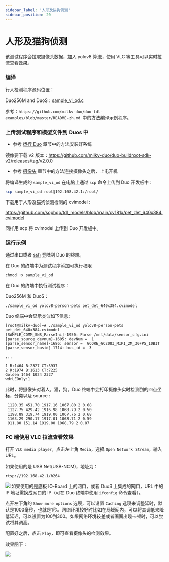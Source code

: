 ```yaml
---
sidebar_label: '人形及猫狗侦测'
sidebar_position: 20
---
```


# 人形及猫狗侦测

该测试程序会拉取摄像头数据，加入 yolov8 算法，使用 VLC 等工具可以实时拉流查看效果。

### 编译

行人检测程序源码位置：

 Duo256M and DuoS：[sample_vi_od.c](https://github.com/milkv-duo/duo-tdl-examples/blob/master/sample_vi_od/sample_vi_od.c)

参考：`https://github.com/milkv-duo/duo-tdl-examples/blob/master/README-zh.md `中的方法编译示例程序。

### 上传测试程序和模型文件到 Duos 中

- 参考 [运行 Duo](https://milkv.io/zh/docs/duo/getting-started/boot) 章节中的方法安装好系统

镜像要下载 v2 版本：https://github.com/milkv-duo/duo-buildroot-sdk-v2/releases/tag/v2.0.0

- 参考 [摄像头](https://milkv.io/zh/docs/duo/camera/gc2083) 章节中的方法连接摄像头之后，上电开机

将编译生成的 `sample_vi_od` 在电脑上通过 `scp` 命令上传到 Duo 开发板中：

```bash
scp sample_vi_od root@192.168.42.1:/root/
```

下载用于人形及猫狗侦测检测的 cvimodel :

https://github.com/sophgo/tdl_models/blob/main/cv181x/pet_det_640x384.cvimodel

同样用 scp 将 cvimodel 上传到 Duo 开发板中。

### 运行示例

通过串口或者 [ssh](https://milkv.io/zh/docs/duo/getting-started/setup#ssh) 登陆到 Duo 的终端。

在 Duo 的终端中为测试程序添加可执行权限
```
chmod +x sample_vi_od
```

在 Duo 的终端中执行测试程序：

Duo256M 和 DuoS：
```
./sample_vi_od yolov8-person-pets pet_det_640x384.cvimodel
```

Duo 终端中会显示类似如下信息:
```
[root@milkv-duo]~# ./sample_vi_od yolov8-person-pets pet_det_640x384.cvimodel
[SAMPLE_COMM_SNS_ParseIni]-1950: Parse /mnt/data/sensor_cfg.ini
[parse_source_devnum]-1605: devNum =  1
[parse_sensor_name]-1686: sensor =  GCORE_GC2083_MIPI_2M_30FPS_10BIT
[parse_sensor_busid]-1714: bus_id =  3

...

1 R:1464 B:2327 CT:3937
2 R:1974 B:1613 CT:7225
Golden 1464 1024 2327
wdrLEOnly:1

```

此时，将摄像头对着人，猫，狗，Duo 终端中会打印摄像头实时检测到的四点坐标，分类以及 source :

```
 1120.35 451.70 1917.16 1067.80 2 0.68
 1127.75 429.42 1916.98 1068.79 2 0.50
 1198.89 319.74 1919.00 1067.76 2 0.68
 1163.29 290.17 1917.01 1068.71 2 0.59
 911.80 151.14 1919.00 1068.79 2 0.87
```

### PC 端使用 VLC 拉流查看效果

打开 `VLC media player`，点击左上角 `Media`，选择 `Open Network Stream`，输入 URL。

如果使用的是 USB Net(USB-NCM)，地址为：
```
rtsp://192.168.42.1/h264
```

<Image src='/docs/duo/duo-vlc-stream-setup.jpg' minWidth='40%' maxWidth='60%' align='left' />


如果使用的是底板 IO-Board 上的网口，或者 DuoS 上集成的网口，URL 中的 IP 地址需换成网口的 IP（可在 Duo 终端中使用 `ifconfig` 命令查看）。

点开左下角的 `Show more options` 选项，可以设置 `Caching` 选项来调整延时，默认是1000毫秒，也就是1秒。网络环境较好时比如在局域网内，可以将其调低来降低延迟，可以设置为100到300。如果网络环境较差或者画面出现卡顿时，可以尝试将其调高。

配置好之后，点击 `Play`，即可查看摄像头的检测效果。

效果图下：

<Image src='/docs/duo/duos/duos-yolov8-person-pets-detection.webp' minWidth='40%' maxWidth='60%' align='left' />